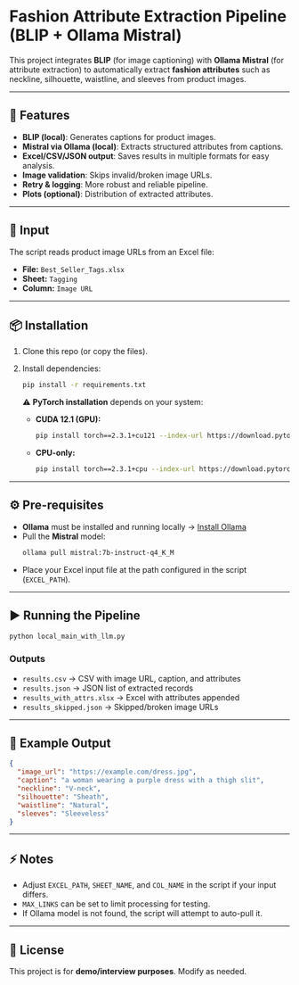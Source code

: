 # Fashion Attribute Extraction Pipeline (BLIP + Ollama Mistral)

This project integrates **BLIP** (for image captioning) with **Ollama Mistral** (for attribute extraction) to automatically extract **fashion attributes** such as neckline, silhouette, waistline, and sleeves from product images.

---

## 🚀 Features
- **BLIP (local)**: Generates captions for product images.
- **Mistral via Ollama (local)**: Extracts structured attributes from captions.
- **Excel/CSV/JSON output**: Saves results in multiple formats for easy analysis.
- **Image validation**: Skips invalid/broken image URLs.
- **Retry & logging**: More robust and reliable pipeline.
- **Plots (optional)**: Distribution of extracted attributes.

---

## 📂 Input
The script reads product image URLs from an Excel file:

- **File:** `Best_Seller_Tags.xlsx`  
- **Sheet:** `Tagging`  
- **Column:** `Image URL`

---

## 📦 Installation

1. Clone this repo (or copy the files).
2. Install dependencies:

   ```bash
   pip install -r requirements.txt
   ```

   ⚠️ **PyTorch installation** depends on your system:
   - **CUDA 12.1 (GPU):**
     ```bash
     pip install torch==2.3.1+cu121 --index-url https://download.pytorch.org/whl/cu121
     ```
   - **CPU-only:**
     ```bash
     pip install torch==2.3.1+cpu --index-url https://download.pytorch.org/whl/cpu
     ```

---

## ⚙️ Pre-requisites

- **Ollama** must be installed and running locally → [Install Ollama](https://ollama.ai)
- Pull the **Mistral** model:
  ```bash
  ollama pull mistral:7b-instruct-q4_K_M
  ```
- Place your Excel input file at the path configured in the script (`EXCEL_PATH`).

---

## ▶️ Running the Pipeline

```bash
python local_main_with_llm.py
```

### Outputs
- `results.csv` → CSV with image URL, caption, and attributes
- `results.json` → JSON list of extracted records
- `results_with_attrs.xlsx` → Excel with attributes appended
- `results_skipped.json` → Skipped/broken image URLs
---

## 🧩 Example Output

```json
{
  "image_url": "https://example.com/dress.jpg",
  "caption": "a woman wearing a purple dress with a thigh slit",
  "neckline": "V-neck",
  "silhouette": "Sheath",
  "waistline": "Natural",
  "sleeves": "Sleeveless"
}
```

---

## ⚡ Notes
- Adjust `EXCEL_PATH`, `SHEET_NAME`, and `COL_NAME` in the script if your input differs.
- `MAX_LINKS` can be set to limit processing for testing.
- If Ollama model is not found, the script will attempt to auto-pull it.

---

## 📜 License
This project is for **demo/interview purposes**. Modify as needed.
